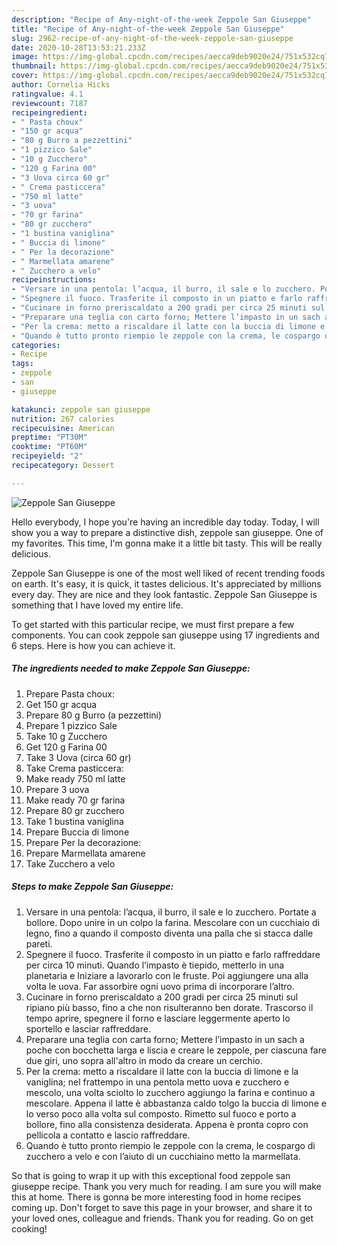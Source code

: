 ```yaml
---
description: "Recipe of Any-night-of-the-week Zeppole San Giuseppe"
title: "Recipe of Any-night-of-the-week Zeppole San Giuseppe"
slug: 2962-recipe-of-any-night-of-the-week-zeppole-san-giuseppe
date: 2020-10-28T13:53:21.233Z
image: https://img-global.cpcdn.com/recipes/aecca9deb9020e24/751x532cq70/zeppole-san-giuseppe-recipe-main-photo.jpg
thumbnail: https://img-global.cpcdn.com/recipes/aecca9deb9020e24/751x532cq70/zeppole-san-giuseppe-recipe-main-photo.jpg
cover: https://img-global.cpcdn.com/recipes/aecca9deb9020e24/751x532cq70/zeppole-san-giuseppe-recipe-main-photo.jpg
author: Cornelia Hicks
ratingvalue: 4.1
reviewcount: 7187
recipeingredient:
- " Pasta choux"
- "150 gr acqua"
- "80 g Burro a pezzettini"
- "1 pizzico Sale"
- "10 g Zucchero"
- "120 g Farina 00"
- "3 Uova circa 60 gr"
- " Crema pasticcera"
- "750 ml latte"
- "3 uova"
- "70 gr farina"
- "80 gr zucchero"
- "1 bustina vaniglina"
- " Buccia di limone"
- " Per la decorazione"
- " Marmellata amarene"
- " Zucchero a velo"
recipeinstructions:
- "Versare in una pentola: l’acqua, il burro, il sale e lo zucchero. Portate a bollore. Dopo unire in un colpo la farina. Mescolare con un cucchiaio di legno, fino a quando il composto diventa una palla che si stacca dalle pareti."
- "Spegnere il fuoco. Trasferite il composto in un piatto e farlo raffreddare per circa 10 minuti. Quando l’impasto è tiepido, metterlo in una planetaria e Iniziare a lavorarlo con le fruste. Poi aggiungere una alla volta le uova. Far assorbire ogni uovo prima di incorporare l’altro."
- "Cucinare in forno preriscaldato a 200 gradi per circa 25 minuti sul ripiano più basso, fino a che non risulteranno ben dorate. Trascorso il tempo aprire, spegnere il forno e lasciare leggermente aperto lo sportello e lasciar raffreddare."
- "Preparare una teglia con carta forno; Mettere l’impasto in un sach a poche con bocchetta larga e liscia e creare le zeppole, per ciascuna fare due giri, uno sopra all&#39;altro in modo da creare un cerchio."
- "Per la crema: metto a riscaldare il latte con la buccia di limone e la vaniglina; nel frattempo in una pentola metto uova e zucchero e mescolo, una volta sciolto lo zucchero aggiungo la farina e continuo a mescolare. Appena il latte è abbastanza caldo tolgo la buccia di limone e lo verso poco alla volta sul composto. Rimetto sul fuoco e porto a bollore, fino alla consistenza desiderata. Appena è pronta copro con pellicola a contatto e lascio raffreddare."
- "Quando è tutto pronto riempio le zeppole con la crema, le cospargo di zucchero a velo e con l’aiuto di un cucchiaino metto la marmellata."
categories:
- Recipe
tags:
- zeppole
- san
- giuseppe

katakunci: zeppole san giuseppe 
nutrition: 267 calories
recipecuisine: American
preptime: "PT30M"
cooktime: "PT60M"
recipeyield: "2"
recipecategory: Dessert

---
```



![Zeppole San Giuseppe](https://img-global.cpcdn.com/recipes/aecca9deb9020e24/751x532cq70/zeppole-san-giuseppe-recipe-main-photo.jpg)

Hello everybody, I hope you're having an incredible day today. Today, I will show you a way to prepare a distinctive dish, zeppole san giuseppe. One of my favorites. This time, I'm gonna make it a little bit tasty. This will be really delicious.



Zeppole San Giuseppe is one of the most well liked of recent trending foods on earth. It's easy, it is quick, it tastes delicious. It's appreciated by millions every day. They are nice and they look fantastic. Zeppole San Giuseppe is something that I have loved my entire life.


To get started with this particular recipe, we must first prepare a few components. You can cook zeppole san giuseppe using 17 ingredients and 6 steps. Here is how you can achieve it.

<!--inarticleads1-->

##### The ingredients needed to make Zeppole San Giuseppe:

1. Prepare  Pasta choux:
1. Get 150 gr acqua
1. Prepare 80 g Burro (a pezzettini)
1. Prepare 1 pizzico Sale
1. Take 10 g Zucchero
1. Get 120 g Farina 00
1. Take 3 Uova (circa 60 gr)
1. Take  Crema pasticcera:
1. Make ready 750 ml latte
1. Prepare 3 uova
1. Make ready 70 gr farina
1. Prepare 80 gr zucchero
1. Take 1 bustina vaniglina
1. Prepare  Buccia di limone
1. Prepare  Per la decorazione:
1. Prepare  Marmellata amarene
1. Take  Zucchero a velo




<!--inarticleads2-->

##### Steps to make Zeppole San Giuseppe:

1. Versare in una pentola: l’acqua, il burro, il sale e lo zucchero. Portate a bollore. Dopo unire in un colpo la farina. Mescolare con un cucchiaio di legno, fino a quando il composto diventa una palla che si stacca dalle pareti.
1. Spegnere il fuoco. Trasferite il composto in un piatto e farlo raffreddare per circa 10 minuti. Quando l’impasto è tiepido, metterlo in una planetaria e Iniziare a lavorarlo con le fruste. Poi aggiungere una alla volta le uova. Far assorbire ogni uovo prima di incorporare l’altro.
1. Cucinare in forno preriscaldato a 200 gradi per circa 25 minuti sul ripiano più basso, fino a che non risulteranno ben dorate. Trascorso il tempo aprire, spegnere il forno e lasciare leggermente aperto lo sportello e lasciar raffreddare.
1. Preparare una teglia con carta forno; Mettere l’impasto in un sach a poche con bocchetta larga e liscia e creare le zeppole, per ciascuna fare due giri, uno sopra all&#39;altro in modo da creare un cerchio.
1. Per la crema: metto a riscaldare il latte con la buccia di limone e la vaniglina; nel frattempo in una pentola metto uova e zucchero e mescolo, una volta sciolto lo zucchero aggiungo la farina e continuo a mescolare. Appena il latte è abbastanza caldo tolgo la buccia di limone e lo verso poco alla volta sul composto. Rimetto sul fuoco e porto a bollore, fino alla consistenza desiderata. Appena è pronta copro con pellicola a contatto e lascio raffreddare.
1. Quando è tutto pronto riempio le zeppole con la crema, le cospargo di zucchero a velo e con l’aiuto di un cucchiaino metto la marmellata.




So that is going to wrap it up with this exceptional food zeppole san giuseppe recipe. Thank you very much for reading. I am sure you will make this at home. There is gonna be more interesting food in home recipes coming up. Don't forget to save this page in your browser, and share it to your loved ones, colleague and friends. Thank you for reading. Go on get cooking!

